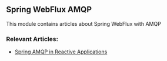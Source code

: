 ## Spring WebFlux AMQP

This module contains articles about Spring WebFlux with AMQP

### Relevant Articles: 

- [Spring AMQP in Reactive Applications](http://www.baeldung.com/spring-amqp-reactive)

